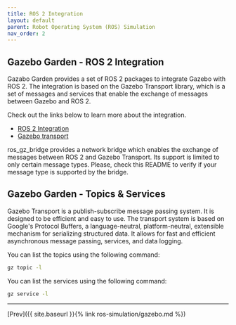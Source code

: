 ```yaml
---
title: ROS 2 Integration
layout: default
parent: Robot Operating System (ROS) Simulation
nav_order: 2
---
```


## Gazebo Garden - ROS 2 Integration

Gazabo Garden provides a set of ROS 2 packages to integrate Gazebo with ROS 2. The integration is based on the Gazebo Transport library, which is a set of messages and services that enable the exchange of messages between Gazebo and ROS 2.

Check out the links below to learn more about the integration.

- [ROS 2 Integration](https://gazebosim.org/docs/garden/ros2_integration)
- [Gazebo transport](https://github.com/gazebosim/ros_gz/blob/ros2/ros_gz_bridge/README.md#example-1a-gazebo-transport-talker-and-ros-2-listener)

ros_gz_bridge provides a network bridge which enables the exchange of messages between ROS 2 and Gazebo Transport. Its support is limited to only certain message types. Please, check this README to verify if your message type is supported by the bridge.

## Gazebo Garden - Topics & Services

Gazebo Transport is a publish-subscribe message passing system. It is designed to be efficient and easy to use. The transport system is based on Google's Protocol Buffers, a language-neutral, platform-neutral, extensible mechanism for serializing structured data. It allows for fast and efficient asynchronous message passing, services, and data logging.

You can list the topics using the following command:

```bash
gz topic -l
```

You can list the services using the following command:

```bash
gz service -l
```

---
[Prev]({{ site.baseurl }}{% link ros-simulation/gazebo.md %})
